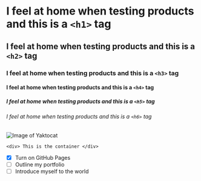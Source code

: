 # I feel at home when testing products and this is a `<h1>` tag
## I feel at home when testing products and this is a `<h2>` tag
### I feel at home when testing products and this is a `<h3>` tag
#### I feel at home when testing products and this is a `<h4>` tag
##### I feel at home when testing products and this is a `<h5>` tag
###### I feel at home when testing products and this is a `<h6>` tag

![Image of Yaktocat](https://camo.githubusercontent.com/d8f7abcee9fdb2cded758cbff3b0b3036d4a4641bf58f0cb221aa3d4c1b17d93/68747470733a2f2f6f63746f6465782e6769746875622e636f6d2f696d616765732f79616b746f6361742e706e67)

`<div> This is the container </div>`

- [x] Turn on GitHub Pages
- [ ] Outline my portfolio
- [ ] Introduce myself to the world

